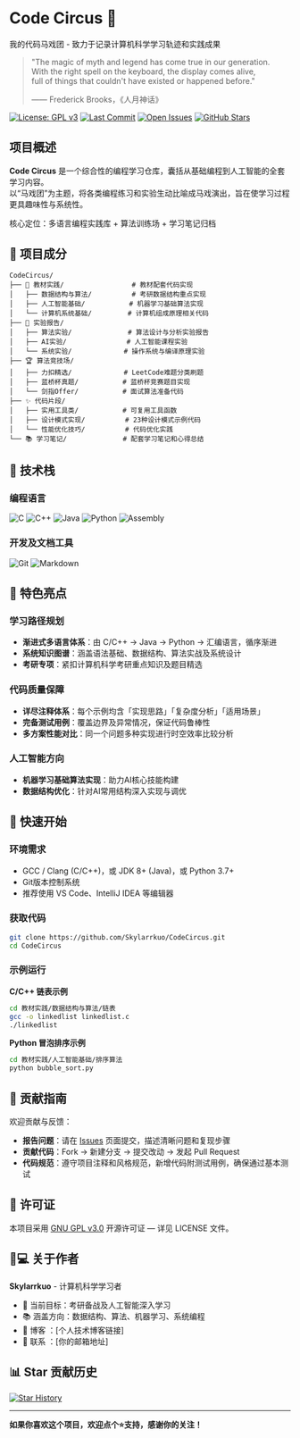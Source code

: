 # Code Circus 🎪

我的代码马戏团 - 致力于记录计算机科学学习轨迹和实践成果

> "The magic of myth and legend has come true in our generation.  
> With the right spell on the keyboard, the display comes alive,  
> full of things that couldn't have existed or happened before."  
>  
> —— Frederick Brooks，《人月神话》



[![License: GPL v3](https://img.shields.io/badge/License-GPLv3-blue.svg)](https://www.gnu.org/licenses/gpl-3.0)  [![Last Commit](https://img.shields.io/github/last-commit/Skylarrkuo/CodeCircus)](https://github.com/Skylarrkuo/CodeCircus/commits/main)  [![Open Issues](https://img.shields.io/github/issues/Skylarrkuo/CodeCircus)](https://github.com/Skylarrkuo/CodeCircus/issues)  [![GitHub Stars](https://img.shields.io/github/stars/Skylarrkuo/CodeCircus)](https://github.com/Skylarrkuo/CodeCircus/stargazers)  



## 项目概述

**Code Circus** 是一个综合性的编程学习仓库，囊括从基础编程到人工智能的全套学习内容。  
以“马戏团”为主题，将各类编程练习和实验生动比喻成马戏演出，旨在使学习过程更具趣味性与系统性。

核心定位：多语言编程实践库 + 算法训练场 + 学习笔记归档



## 🎪 项目成分

```plaintext
CodeCircus/
├── 📖 教材实践/                 # 教材配套代码实现
│   ├── 数据结构与算法/          # 考研数据结构重点实现
│   ├── 人工智能基础/           # 机器学习基础算法实现
│   └── 计算机系统基础/         # 计算机组成原理相关代码
├── 🔬 实验报告/
│   ├── 算法实验/              # 算法设计与分析实验报告
│   ├── AI实验/               # 人工智能课程实验
│   └── 系统实验/             # 操作系统与编译原理实验
├── 🏆 算法竞技场/
│   ├── 力扣精选/             # LeetCode难题分类刷题
│   ├── 蓝桥杯真题/           # 蓝桥杯竞赛题目实现
│   └── 剑指Offer/           # 面试算法准备代码
├── ✨ 代码片段/
│   ├── 实用工具类/           # 可复用工具函数
│   ├── 设计模式实现/          # 23种设计模式示例代码
│   └── 性能优化技巧/          # 代码优化实践
└── 📚 学习笔记/              # 配套学习笔记和心得总结
```



## 🚀 技术栈

### 编程语言

![C](https://img.shields.io/badge/C-A8B9CC?style=for-the-badge&logo=c&logoColor=white)  ![C++](https://img.shields.io/badge/C%2B%2B-00599C?style=for-the-badge&logo=c%2B%2B&logoColor=white)  ![Java](https://img.shields.io/badge/Java-007396?style=for-the-badge&logo=java&logoColor=white)  ![Python](https://img.shields.io/badge/Python-3776AB?style=for-the-badge&logo=python&logoColor=white)  ![Assembly](https://img.shields.io/badge/Assembly-6E4C13?style=for-the-badge&logo=assemblyscript&logoColor=white)  

### 开发及文档工具

![Git](https://img.shields.io/badge/Git-F05032?style=for-the-badge&logo=git&logoColor=white)  ![Markdown](https://img.shields.io/badge/Markdown-000000?style=for-the-badge&logo=markdown&logoColor=white)  



## 🌟 特色亮点

### 学习路径规划

- **渐进式多语言体系**：由 C/C++ → Java → Python → 汇编语言，循序渐进  
- **系统知识图谱**：涵盖语法基础、数据结构、算法实战及系统设计  
- **考研专项**：紧扣计算机科学考研重点知识及题目精选  

### 代码质量保障

- **详尽注释体系**：每个示例均含「实现思路」「复杂度分析」「适用场景」  
- **完备测试用例**：覆盖边界及异常情况，保证代码鲁棒性  
- **多方案性能对比**：同一个问题多种实现进行时空效率比较分析  

### 人工智能方向

- **机器学习基础算法实现**：助力AI核心技能构建  
- **数据结构优化**：针对AI常用结构深入实现与调优  



## 🏁 快速开始

### 环境需求

- GCC / Clang (C/C++)，或 JDK 8+ (Java)，或 Python 3.7+  
- Git版本控制系统  
- 推荐使用 VS Code、IntelliJ IDEA 等编辑器  

### 获取代码

```bash
git clone https://github.com/Skylarrkuo/CodeCircus.git
cd CodeCircus
```

### 示例运行

**C/C++ 链表示例**

```bash
cd 教材实践/数据结构与算法/链表
gcc -o linkedlist linkedlist.c
./linkedlist
```

**Python 冒泡排序示例**

```bash
cd 教材实践/人工智能基础/排序算法
python bubble_sort.py
```



## 🤝 贡献指南

欢迎贡献与反馈：

- **报告问题**：请在 [Issues](https://github.com/Skylarrkuo/CodeCircus/issues) 页面提交，描述清晰问题和复现步骤  
- **贡献代码**：Fork → 新建分支 → 提交改动 → 发起 Pull Request  
- **代码规范**：遵守项目注释和风格规范，新增代码附测试用例，确保通过基本测试  



## 📄 许可证

本项目采用 [GNU GPL v3.0](https://www.gnu.org/licenses/gpl-3.0.html) 开源许可证 — 详见 LICENSE 文件。



## 👨💻 关于作者

**Skylarrkuo** - 计算机科学学习者  

- 🎯 当前目标：考研备战及人工智能深入学习  
- 📚 涵盖方向：数据结构、算法、机器学习、系统编程  
- 📝 博客 ：[个人技术博客链接]  
- 📧 联系 ：[你的邮箱地址]  



## 📊 Star 贡献历史

[![Star History](https://api.star-history.com/svg?repos=Skylarrkuo/CodeCircus&type=Date)](https://star-history.com/#Skylarrkuo/CodeCircus&Date)  

---

**如果你喜欢这个项目，欢迎点个⭐支持，感谢你的关注！**
